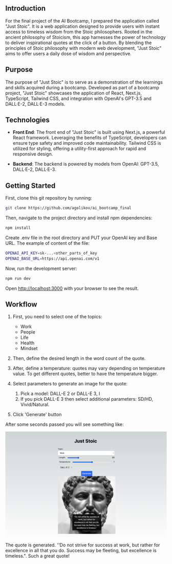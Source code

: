 
## Introduction

For the final project of the AI Bootcamp, I prepared the application called "Just Stoic". It is a web application designed to provide users with instant access to timeless wisdom from the Stoic philosophers. Rooted in the ancient philosophy of Stoicism, this app harnesses the power of technology to deliver inspirational quotes at the click of a button. By blending the principles of Stoic philosophy with modern web development, "Just Stoic" aims to offer users a daily dose of wisdom and perspective.

## Purpose

The purpose of "Just Stoic" is to serve as a demonstration of the learnings and skills acquired during a bootcamp. Developed as part of a bootcamp project, "Just Stoic" showcases the application of React, Next.js, TypeScript, Tailwind CSS, and integration with OpenAI's GPT-3.5 and DALL·E-2, DALL·E-3 models.

## Technologies

- **Front End**: The front end of "Just Stoic" is built using Next.js, a powerful React framework. Leveraging the benefits of TypeScript, developers can ensure type safety and improved code maintainability. Tailwind CSS is utilized for styling, offering a utility-first approach for rapid and responsive design.

- **Backend**: The backend is powered by models from OpenAI: GPT-3.5, DALL·E-2, DALL·E-3.
## Getting Started

First, clone this git repository by running:

```bash
git clone https://github.com/agolikov/ai_bootcamp_final
```

Then, navigate to the project directory and install npm dependencies:

```bash
npm install
```

Create .env file in the root directory and PUT your OpenAI key and Base URL. The example of content of the file:

```bash
OPENAI_API_KEY=sk-...<other_parts_of_key
OPENAI_BASE_URL=https://api.openai.com/v1
```

Now, run the development server:
```bash
npm run dev
```

Open [http://localhost:3000](http://localhost:3000) with your browser to see the result.

## Workflow

1. First, you need to select one of the topics:
	- Work
	- People
	- Life
	- Health
	- Mindset

2. Then, define the desired length in the word count of the quote.
3. After, define a temperature: quotes may vary depending on temperature value. To get different quotes, better to have the temperature bigger.
4. Select parameters to generate an image for the quote:
	1. Pick a model: DALL-E 2 or DALL-E 3, I
	2. If you pick DALL-E 3 then select additional parameters: SD/HD, Vivid/Natural.
5. Click 'Generate' button

After some seconds passed you will see something like:

![Demo](/img/demo.jpg)

The quote is generated. ''Do not strive for success at work, but rather for excellence in all that you do. Success may be fleeting, but excellence is timeless.". Such a great quote!